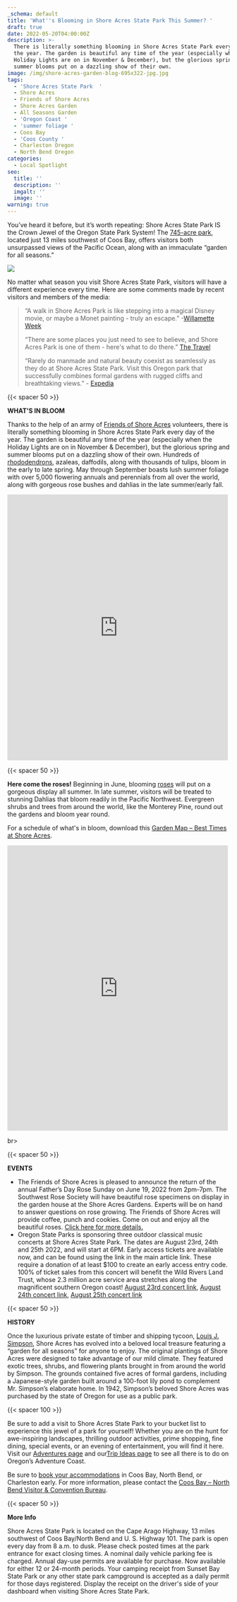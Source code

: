 ```yaml
---
_schema: default
title: 'What''s Blooming in Shore Acres State Park This Summer? '
draft: true
date: 2022-05-20T04:00:00Z
description: >-
  There is literally something blooming in Shore Acres State Park every day of
  the year. The garden is beautiful any time of the year (especially when the
  Holiday Lights are on in November & December), but the glorious spring and
  summer blooms put on a dazzling show of their own.
image: /img/shore-acres-garden-blog-695x322-jpg.jpg
tags:
  - 'Shore Acres State Park  '
  - Shore Acres
  - Friends of Shore Acres
  - Shore Acres Garden
  - All Seasons Garden
  - 'Oregon Coast '
  - 'summer foliage '
  - Coos Bay
  - 'Coos County '
  - Charleston Oregon
  - North Bend Oregon
categories:
  - Local Spotlight
seo:
  title: ''
  description: ''
  imgalt: ''
  image: ''
warning: true
---
```

You’ve heard it before, but it’s worth repeating: Shore Acres State Park IS the Crown Jewel of the Oregon State Park System! The [745-acre park](https://www.orparksforever.org/2019/05/15/my-favorite-state-parks/), located just 13 miles southwest of Coos Bay, offers visitors both unsurpassed views of the Pacific Ocean, along with an immaculate “garden for all seasons.”

![](/img/shore-acres-garden-couple-blog-695x322-jpg.jpg)

No matter what season you visit Shore Acres State Park, visitors will have a different experience every time. Here are some comments made by recent visitors and members of the media:

> “A walk in Shore Acres Park is like stepping into a magical Disney movie, or maybe a Monet painting - truly an escape.” -[Willamette Week](https://www.wweek.com/promotions/2022/05/17/heres-everything-i-plan-to-do-on-my-summer-trip-to-the-southern-oregon-coast/)
>
> “There are some places you just need to see to believe, and Shore Acres Park is one of them - here's what to do there.” [The Travel](https://www.thetravel.com/what-to-do-in-shore-acres-park-oregon/)
>
> “Rarely do manmade and natural beauty coexist as seamlessly as they do at Shore Acres State Park. Visit this Oregon park that successfully combines formal gardens with rugged cliffs and breathtaking views.” - [Expedia](https://www.expedia.com/Shore-Acres-State-Park-Coos-Bay.d6161825.Vacation-Attraction)

{{< spacer 50 >}}

**WHAT'S IN BLOOM**

Thanks to the help of an army of [Friends of Shore Acres](https://shoreacres.net/) volunteers, there is literally something blooming in Shore Acres State Park every day of the year. The garden is beautiful any time of the year (especially when the Holiday Lights are on in November & December), but the glorious spring and summer blooms put on a dazzling show of their own. Hundreds of [rhododendrons](https://shoreacres.net/wp-content/uploads/2019/04/Rhodie-2019-fnl-web.pdf), azaleas, daffodils, along with thousands of tulips, bloom in the early to late spring. May through September boasts lush summer foliage with over 5,000 flowering annuals and perennials from all over the world, along with gorgeous rose bushes and dahlias in the late summer/early fall.

<iframe src="https://www.facebook.com/plugins/post.php?href=https%3A%2F%2Fwww.facebook.com%2Fkaren.s.kunkle%2Fposts%2F10159747463174210&amp;show_text=true&amp;width=500" width="500" height="601" style="border:none;overflow:hidden" scrolling="no" frameborder="0" allowfullscreen="true" allow="autoplay; clipboard-write; encrypted-media; picture-in-picture; web-share"></iframe>

<br>

{{< spacer 50 >}}

**Here come the roses!** Beginning in June, blooming [roses](https://shoreacres.net/wp-content/uploads/2016/11/RoseCard-2016-4x9-2-fold-Fnl-2-web.pdf) will put on a gorgeous display all summer. In late summer, visitors will be treated to stunning Dahlias that bloom readily in the Pacific Northwest. Evergreen shrubs and trees from around the world, like the Monterey Pine, round out the gardens and bloom year round.

For a schedule of what's in bloom, download this [Garden Map – Best Times at Shore Acres](https://shoreacres.net/wp-content/uploads/2015/07/Garden-Map-Card-web.pdf).

<iframe src="https://www.facebook.com/plugins/post.php?href=https%3A%2F%2Fwww.facebook.com%2Fpermalink.php%3Fstory_fbid%3D5747927145223961%26id%3D206248449391886&amp;show_text=true&amp;width=500" width="500" height="645" style="border:none;overflow:hidden" scrolling="no" frameborder="0" allowfullscreen="true" allow="autoplay; clipboard-write; encrypted-media; picture-in-picture; web-share"></iframe>

br&gt;

{{< spacer 50 >}}

**EVENTS**

* The Friends of Shore Acres is pleased to announce the return of the annual Father’s Day Rose Sunday on June 19, 2022 from 2pm-7pm. The Southwest Rose Society will have beautiful rose specimens on display in the garden house at the Shore Acres Gardens. Experts will be on hand to answer questions on rose growing. The Friends of Shore Acres will provide coffee, punch and cookies. Come on out and enjoy all the beautiful roses. [Click here for more details.](https://www.facebook.com/events/538363947933607/?ref=newsfeed)
* Oregon State Parks is sponsoring three outdoor classical music concerts at Shore Acres State Park. The dates are August 23rd, 24th and 25th 2022, and will start at 6PM. Early access tickets are available now, and can be found using the link in the main article link. These require a donation of at least $100 to create an early access entry code. 100% of ticket sales from this concert will benefit the Wild Rivers Land Trust, whose 2.3 million acre service area stretches along the magnificent southern Oregon coast! [August 23rd concert link](https://www.eventbrite.com/e/in-a-landscape-shore-acres-state-park-600pm-tue-823-tickets-311629140147?aff=ebdsoporgprofile&amp;fbclid=IwAR0JDIxxet9nniaGgJthWPVqOw0zSXkYq1384VFkacJnnHzrf-6TjTTL0Ic), [August 24th concert link](https://www.eventbrite.com/e/in-a-landscape-shore-acres-state-park-600pm-wed-824-tickets-311631266507?aff=ebdsoporgprofile&amp;fbclid=IwAR0qKrCM3UHCjcxvFBgGVHm_PY4mNI-iGmzEStdlOwMsd_jKCnzVivEipAs), [August 25th concert link](https://www.eventbrite.com/e/in-a-landscape-shore-acres-state-park-600pm-thu-825-tickets-311632600497?aff=ebdsoporgprofile&amp;fbclid=IwAR1OAub9k6tMHpj48oO0VylByHEluuM6KtqAk1D6ONsI9jwPtBeYD2SGJr0)

{{< spacer 50 >}}

**HISTORY**

Once the luxurious private estate of timber and shipping tycoon, [Louis J. Simpson](https://www.oregonencyclopedia.org/articles/simpson_louis_j_1877_1949_/#.YDhAz-hKhaQ), Shore Acres has evolved into a beloved local treasure featuring a “garden for all seasons” for anyone to enjoy. The original plantings of Shore Acres were designed to take advantage of our mild climate. They featured exotic trees, shrubs, and flowering plants brought in from around the world by Simpson. The grounds contained five acres of formal gardens, including a Japanese-style garden built around a 100-foot lily pond to complement Mr. Simpson’s elaborate home. In 1942, Simpson’s beloved Shore Acres was purchased by the state of Oregon for use as a public park.

{{< spacer 100 >}}

Be sure to add a visit to Shore Acres State Park to your bucket list to experience this jewel of a park for yourself! Whether you are on the hunt for awe-inspiring landscapes, thrilling outdoor activities, prime shopping, fine dining, special events, or an evening of entertainment, you will find it here. Visit our [Adventures page](https://www.oregonsadventurecoast.com/adventures) and our[Trip Ideas page](https://www.oregonsadventurecoast.com/tripideas) to see all there is to do on Oregon’s Adventure Coast.

Be sure to [book your accommodations](https://www.oregonsadventurecoast.com/lodging/) in Coos Bay, North Bend, or Charleston early. For more information, please contact the [Coos Bay – North Bend Visitor & Convention Bureau](https://www.oregonsadventurecoast.com/contact/).

{{< spacer 50 >}}

**More Info**

Shore Acres State Park is located on the Cape Arago Highway, 13 miles southwest of Coos Bay/North Bend and U. S. Highway 101. The park is open every day from 8 a.m. to dusk. Please check posted times at the park entrance for exact closing times. A nominal daily vehicle parking fee is charged. Annual day-use permits are available for purchase. Now available for either 12 or 24-month periods. Your camping receipt from Sunset Bay State Park or any other state park campground is accepted as a daily permit for those days registered. Display the receipt on the driver's side of your dashboard when visiting Shore Acres State Park.